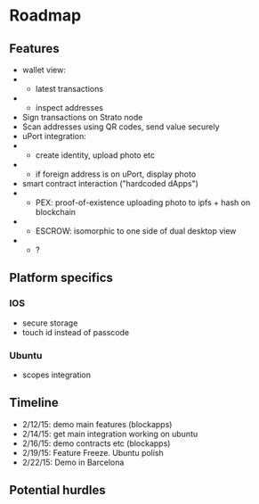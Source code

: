 # Roadmap

## Features

- wallet view:
- - latest transactions
- - inspect addresses
- Sign transactions on Strato node
- Scan addresses using QR codes, send value securely
- uPort integration:
- - create identity, upload photo etc
- - if foreign address is on uPort, display photo
- smart contract interaction ("hardcoded dApps")
- - PEX: proof-of-existence uploading photo to ipfs + hash on blockchain
- - ESCROW: isomorphic to one side of dual desktop view
- - ?

## Platform specifics

### IOS

- secure storage
- touch id instead of passcode

### Ubuntu

- scopes integration

## Timeline

- 2/12/15: demo main features (blockapps)
- 2/14/15: get main integration working on ubuntu
- 2/16/15: demo contracts etc (blockapps)
- 2/19/15: Feature Freeze. Ubuntu polish
- 2/22/15: Demo in Barcelona

## Potential hurdles